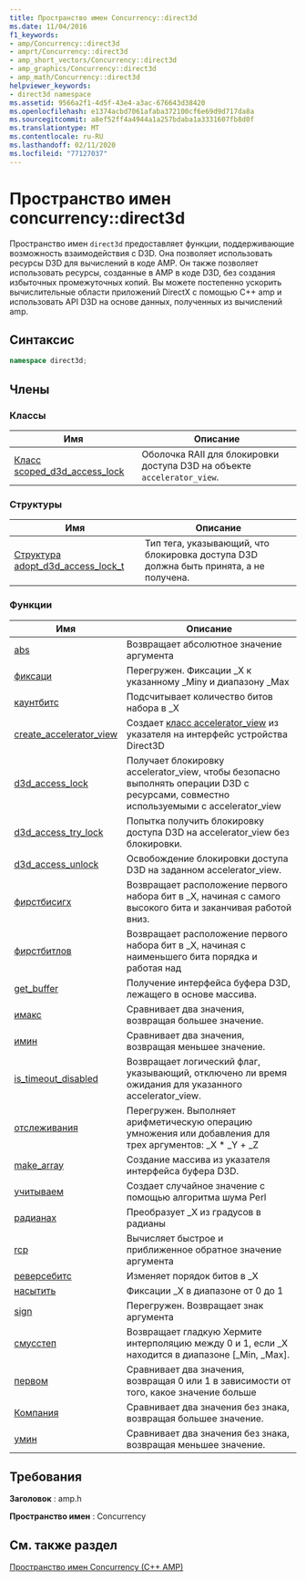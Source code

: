 ```yaml
---
title: Пространство имен Concurrency::direct3d
ms.date: 11/04/2016
f1_keywords:
- amp/Concurrency::direct3d
- amprt/Concurrency::direct3d
- amp_short_vectors/Concurrency::direct3d
- amp_graphics/Concurrency::direct3d
- amp_math/Concurrency::direct3d
helpviewer_keywords:
- direct3d namespace
ms.assetid: 9566a2f1-4d5f-43e4-a3ac-676643d38420
ms.openlocfilehash: e1374acbd7061afaba372100cf6e69d9d717da8a
ms.sourcegitcommit: a8ef52ff4a4944a1a257bdaba1a3331607fb8d0f
ms.translationtype: MT
ms.contentlocale: ru-RU
ms.lasthandoff: 02/11/2020
ms.locfileid: "77127037"
---
```

# <a name="concurrencydirect3d-namespace"></a>Пространство имен concurrency::direct3d

Пространство имен `direct3d` предоставляет функции, поддерживающие возможность взаимодействия с D3D. Она позволяет использовать ресурсы D3D для вычислений в коде AMP. Он также позволяет использовать ресурсы, созданные в AMP в коде D3D, без создания избыточных промежуточных копий. Вы можете постепенно ускорить вычислительные области приложений DirectX с помощью C++ amp и использовать API D3D на основе данных, полученных из вычислений amp.

## <a name="syntax"></a>Синтаксис

```cpp
namespace direct3d;
```

## <a name="members"></a>Члены

### <a name="classes"></a>Классы

|Имя|Описание|
|----------|-----------------|
|[Класс scoped_d3d_access_lock](scoped-d3d-access-lock-class.md)|Оболочка RAII для блокировки доступа D3D на объекте `accelerator_view`.|

### <a name="structures"></a>Структуры

|Имя|Описание|
|----------|-----------------|
|[Структура adopt_d3d_access_lock_t](adopt-d3d-access-lock-t-structure.md)|Тип тега, указывающий, что блокировка доступа D3D должна быть принята, а не получена.|

### <a name="functions"></a>Функции

|Имя|Описание|
|----------|-----------------|
|[abs](concurrency-direct3d-namespace-functions-amp.md#abs)|Возвращает абсолютное значение аргумента|
|[фиксаци](concurrency-direct3d-namespace-functions-amp.md#clamp)|Перегружен. Фиксации _X к указанному _Minу и диапазону _Max|
|[каунтбитс](concurrency-direct3d-namespace-functions-amp.md#countbits)|Подсчитывает количество битов набора в _X|
|[create_accelerator_view](concurrency-direct3d-namespace-functions-amp.md#create_accelerator_view)|Создает [класс accelerator_view](accelerator-view-class.md) из указателя на интерфейс устройства Direct3D|
|[d3d_access_lock](concurrency-direct3d-namespace-functions-amp.md#d3d_access_lock)|Получает блокировку accelerator_view, чтобы безопасно выполнять операции D3D с ресурсами, совместно используемыми с accelerator_view|
|[d3d_access_try_lock](concurrency-direct3d-namespace-functions-amp.md#d3d_access_try_lock)|Попытка получить блокировку доступа D3D на accelerator_view без блокировки.|
|[d3d_access_unlock](concurrency-direct3d-namespace-functions-amp.md#d3d_access_unlock)|Освобождение блокировки доступа D3D на заданном accelerator_view.|
|[фирстбисигх](concurrency-direct3d-namespace-functions-amp.md#firstbithigh)|Возвращает расположение первого набора бит в _X, начиная с самого высокого бита и заканчивая работой вниз.|
|[фирстбитлов](concurrency-direct3d-namespace-functions-amp.md#firstbitlow)|Возвращает расположение первого набора бит в _X, начиная с наименьшего бита порядка и работая над|
|[get_buffer](concurrency-direct3d-namespace-functions-amp.md#get_buffer)|Получение интерфейса буфера D3D, лежащего в основе массива.|
|[имакс](concurrency-direct3d-namespace-functions-amp.md#imax)|Сравнивает два значения, возвращая большее значение.|
|[имин](concurrency-direct3d-namespace-functions-amp.md#imin)|Сравнивает два значения, возвращая меньшее значение.|
|[is_timeout_disabled](concurrency-direct3d-namespace-functions-amp.md#is_timeout_disabled)|Возвращает логический флаг, указывающий, отключено ли время ожидания для указанного accelerator_view.|
|[отслеживания](concurrency-direct3d-namespace-functions-amp.md#mad)|Перегружен. Выполняет арифметическую операцию умножения или добавления для трех аргументов: _X \* _Y + _Z|
|[make_array](concurrency-direct3d-namespace-functions-amp.md#make_array)|Создание массива из указателя интерфейса буфера D3D.|
|[учитываем](concurrency-direct3d-namespace-functions-amp.md#noise)|Создает случайное значение с помощью алгоритма шума Perl|
|[радианах](concurrency-direct3d-namespace-functions-amp.md#radians)|Преобразует _X из градусов в радианы|
|[rcp](concurrency-direct3d-namespace-functions-amp.md#rcp)|Вычисляет быстрое и приближенное обратное значение аргумента|
|[реверсебитс](concurrency-direct3d-namespace-functions-amp.md#reversebits)|Изменяет порядок битов в _X|
|[насытить](concurrency-direct3d-namespace-functions-amp.md#saturate)|Фиксации _X в диапазоне от 0 до 1|
|[sign](concurrency-direct3d-namespace-functions-amp.md#sign)|Перегружен. Возвращает знак аргумента|
|[смусстеп](concurrency-direct3d-namespace-functions-amp.md#smoothstep)|Возвращает гладкую Хермите интерполяцию между 0 и 1, если _X находится в диапазоне [_Min, _Max].|
|[первом](concurrency-direct3d-namespace-functions-amp.md#step)|Сравнивает два значения, возвращая 0 или 1 в зависимости от того, какое значение больше|
|[Компания](concurrency-direct3d-namespace-functions-amp.md#umax)|Сравнивает два значения без знака, возвращая большее значение.|
|[умин](concurrency-direct3d-namespace-functions-amp.md#umin)|Сравнивает два значения без знака, возвращая меньшее значение.|

## <a name="requirements"></a>Требования

**Заголовок** : amp.h

**Пространство имен** : Concurrency

## <a name="see-also"></a>См. также раздел

[Пространство имен Concurrency (C++ AMP)](concurrency-namespace-cpp-amp.md)
